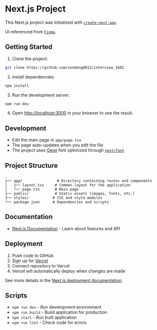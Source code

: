 # Next.js Project

This Next.js project was initialized with [`create-next-app`](https://nextjs.org/docs/app/api-reference/cli/create-next-app).

UI referenced from [`Figma`](https://www.figma.com/design/p3pKr81WNCmBSHOCUlRSUd/Tic-Tac-Toe-%7C-Interactive-Components-(Community)?node-id=1-2&t=wGs7mN3KvLclTY5b-0).

## Getting Started

1. Clone the project:

```bash
git clone https://github.com/sondang0612/interview_1602
```

2. Install dependencies:

```bash
npm install
```

3. Run the development server:

```bash
npm run dev
```

4. Open [http://localhost:3000](http://localhost:3000) in your browser to see the result.

## Development

- Edit the main page in `app/page.tsx`
- The page auto-updates when you edit the file
- The project uses [Geist](https://vercel.com/font) font optimized through [`next/font`](https://nextjs.org/docs/app/building-your-application/optimizing/fonts)

## Project Structure

```
.
├── app/                # Directory containing routes and components
│   ├── layout.tsx     # Common layout for the application
│   └── page.tsx       # Main page
├── public/            # Static assets (images, fonts, etc.)
├── styles/           # CSS and style modules
└── package.json      # Dependencies and scripts
```

## Documentation

- [Next.js Documentation](https://nextjs.org/docs) - Learn about features and API

## Deployment

1. Push code to GitHub
2. Sign up for [Vercel](https://vercel.com)
3. Connect repository to Vercel
4. Vercel will automatically deploy when changes are made

See more details in the [Next.js deployment documentation](https://nextjs.org/docs/app/building-your-application/deploying).

## Scripts

- `npm run dev` - Run development environment
- `npm run build` - Build application for production
- `npm start` - Run built application
- `npm run lint` - Check code for errors
